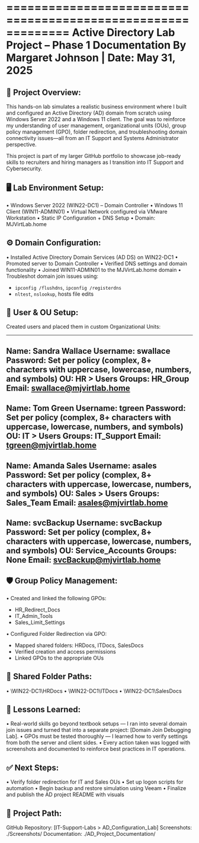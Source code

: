 =============================================================
Active Directory Lab Project – Phase 1 Documentation
By Margaret Johnson | Date: May 31, 2025
=============================================================

🧩 Project Overview:
---------------------
This hands-on lab simulates a realistic business environment where I built and configured an Active Directory (AD) domain from scratch using Windows Server 2022 and a Windows 11 client. The goal was to reinforce my understanding of user management, organizational units (OUs), group policy management (GPO), folder redirection, and troubleshooting domain connectivity issues—all from an IT Support and Systems Administrator perspective.

This project is part of my larger GitHub portfolio to showcase job-ready skills to recruiters and hiring managers as I transition into IT Support and Cybersecurity.

🖥️ Lab Environment Setup:
--------------------------
• Windows Server 2022 (WIN22-DC1) – Domain Controller
• Windows 11 Client (WIN11-ADMIN01)
• Virtual Network configured via VMware Workstation
• Static IP Configuration + DNS Setup
• Domain: MJVirtLab.home

⚙️ Domain Configuration:
--------------------------
• Installed Active Directory Domain Services (AD DS) on WIN22-DC1
• Promoted server to Domain Controller
• Verified DNS settings and domain functionality
• Joined WIN11-ADMIN01 to the MJVirtLab.home domain
• Troubleshot domain join issues using:
  - `ipconfig /flushdns`, `ipconfig /registerdns`
  - `nltest`, `nslookup`, hosts file edits

👤 User & OU Setup:
---------------------
Created users and placed them in custom Organizational Units:

-----------------------------------------------------
Name: Sandra Wallace
Username: swallace
Password: Set per policy (complex, 8+ characters with uppercase, lowercase, numbers, and symbols)
OU: HR > Users
Groups: HR_Group
Email: swallace@mjvirtlab.home
-----------------------------------------------------
Name: Tom Green
Username: tgreen
Password: Set per policy (complex, 8+ characters with uppercase, lowercase, numbers, and symbols)
OU: IT > Users
Groups: IT_Support
Email: tgreen@mjvirtlab.home
-----------------------------------------------------
Name: Amanda Sales
Username: asales
Password: Set per policy (complex, 8+ characters with uppercase, lowercase, numbers, and symbols)
OU: Sales > Users
Groups: Sales_Team
Email: asales@mjvirtlab.home
-----------------------------------------------------
Name: svcBackup
Username: svcBackup
Password: Set per policy (complex, 8+ characters with uppercase, lowercase, numbers, and symbols)
OU: Service_Accounts
Groups: None
Email: svcBackup@mjvirtlab.home
-----------------------------------------------------

🛡️ Group Policy Management:
-----------------------------
• Created and linked the following GPOs:
  - HR_Redirect_Docs
  - IT_Admin_Tools
  - Sales_Limit_Settings

• Configured Folder Redirection via GPO:
  - Mapped shared folders: HRDocs, ITDocs, SalesDocs
  - Verified creation and access permissions
  - Linked GPOs to the appropriate OUs

📂 Shared Folder Paths:
-------------------------
• \WIN22-DC1\HRDocs
• \WIN22-DC1\ITDocs
• \WIN22-DC1\SalesDocs

🧠 Lessons Learned:
---------------------
• Real-world skills go beyond textbook setups — I ran into several domain join issues and turned that into a separate project: [Domain Join Debugging Lab].
• GPOs must be tested thoroughly — I learned how to verify settings from both the server and client sides.
• Every action taken was logged with screenshots and documented to reinforce best practices in IT operations.

✅ Next Steps:
----------------
• Verify folder redirection for IT and Sales OUs
• Set up logon scripts for automation
• Begin backup and restore simulation using Veeam
• Finalize and publish the AD project README with visuals

📁 Project Path:
-----------------
GitHub Repository: [IT-Support-Labs > AD_Configuration_Lab]
Screenshots: ./Screenshots/
Documentation: ./AD_Project_Documentation/

